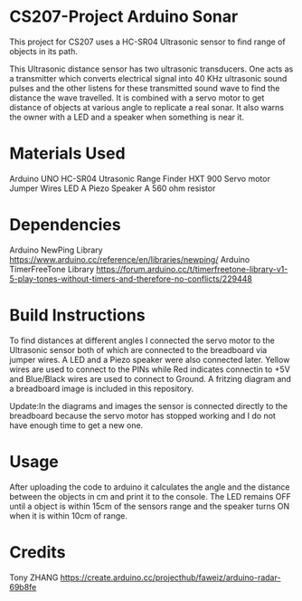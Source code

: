 # CS207-Project Arduino Sonar

This project for CS207 uses a HC-SR04 Ultrasonic sensor to find range of objects in its path.

This Ultrasonic distance sensor has two ultrasonic transducers. One acts as a transmitter which converts electrical signal into 40 KHz ultrasonic sound pulses and the other listens for these transmitted sound wave to find the distance the wave travelled. It is combined with a servo motor to get distance of objects at various angle to replicate
a real sonar. It also warns the owner with a LED and a speaker when something is near it.


# Materials Used

Arduino UNO
HC-SR04 Utrasonic Range Finder
HXT 900 Servo motor
Jumper Wires
LED
A Piezo Speaker
A 560 ohm resistor
# Dependencies
Arduino NewPing Library https://www.arduino.cc/reference/en/libraries/newping/
Arduino TimerFreeTone Library https://forum.arduino.cc/t/timerfreetone-library-v1-5-play-tones-without-timers-and-therefore-no-conflicts/229448


# Build Instructions

To find distances at different angles I connected the servo motor to the Ultrasonic sensor both of which are connected to the breadboard via jumper wires. A LED and
a Piezo speaker were also connected later. Yellow wires are used to connect to the PINs while Red indicates connectin to +5V and Blue/Black wires are used to connect
to Ground. A fritzing diagram and a breadboard image is included in this repository.

Update:In the diagrams and images the sensor is connected directly to the breadboard because the servo motor has stopped working and I do not have enough time to get
a new one.

# Usage

After uploading the code to arduino it calculates the angle and the distance between the objects in cm and print it to the console. The LED remains OFF until a object 
is within 15cm of the sensors range and the speaker turns ON when it is within 10cm of range.
# Credits
Tony ZHANG https://create.arduino.cc/projecthub/faweiz/arduino-radar-69b8fe
